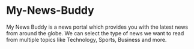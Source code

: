 # My-News-Buddy
My News Buddy is a news portal which provides you with the latest news from around the globe. We can select the type of news we want to read from multiple topics like Technology, Sports, Business and more. 
